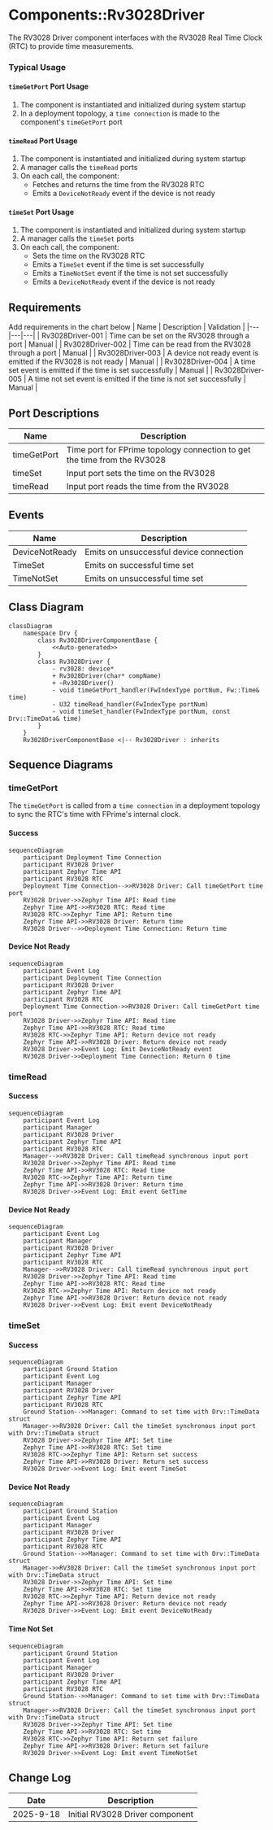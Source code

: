 # Components::Rv3028Driver

The RV3028 Driver component interfaces with the RV3028 Real Time Clock (RTC) to provide time measurements.

### Typical Usage

#### `timeGetPort` Port Usage
1. The component is instantiated and initialized during system startup
2. In a deployment topology, a `time connection` is made to the component's `timeGetPort` port

#### `timeRead` Port Usage
1. The component is instantiated and initialized during system startup
2. A manager calls the `timeRead` ports
3. On each call, the component:
    - Fetches and returns the time from the RV3028 RTC
    - Emits a `DeviceNotReady` event if the device is not ready

#### `timeSet` Port Usage
1. The component is instantiated and initialized during system startup
2. A manager calls the `timeSet` ports
3. On each call, the component:
    - Sets the time on the RV3028 RTC
    - Emits a `TimeSet` event if the time is set successfully
    - Emits a `TimeNotSet` event if the time is not set successfully
    - Emits a `DeviceNotReady` event if the device is not ready

## Requirements
Add requirements in the chart below
| Name | Description | Validation |
|---|---|---|
| Rv3028Driver-001 | Time can be set on the RV3028 through a port | Manual |
| Rv3028Driver-002 | Time can be read from the RV3028 through a port | Manual |
| Rv3028Driver-003 | A device not ready event is emitted if the RV3028 is not ready | Manual |
| Rv3028Driver-004 | A time set event is emitted if the time is set successfully | Manual |
| Rv3028Driver-005 | A time not set event is emitted if the time is not set successfully | Manual |

## Port Descriptions
| Name | Description |
|---|---|
| timeGetPort | Time port for FPrime topology connection to get the time from the RV3028 |
| timeSet | Input port sets the time on the RV3028 |
| timeRead | Input port reads the time from the RV3028 |

## Events
| Name | Description |
|---|---|
| DeviceNotReady | Emits on unsuccessful device connection |
| TimeSet | Emits on successful time set |
| TimeNotSet | Emits on unsuccessful time set |

## Class Diagram

```mermaid
classDiagram
    namespace Drv {
        class Rv3028DriverComponentBase {
            <<Auto-generated>>
        }
        class Rv3028Driver {
            - rv3028: device*
            + Rv3028Driver(char* compName)
            + ~Rv3028Driver()
            - void timeGetPort_handler(FwIndexType portNum, Fw::Time& time)
            - U32 timeRead_handler(FwIndexType portNum)
            - void timeSet_handler(FwIndexType portNum, const Drv::TimeData& time)
        }
    }
    Rv3028DriverComponentBase <|-- Rv3028Driver : inherits
```

## Sequence Diagrams

### timeGetPort

The `timeGetPort` is called from a `time connection` in a deployment topology to sync the RTC's time with FPrime's internal clock.

#### Success
```mermaid
sequenceDiagram
    participant Deployment Time Connection
    participant RV3028 Driver
    participant Zephyr Time API
    participant RV3028 RTC
    Deployment Time Connection-->>RV3028 Driver: Call timeGetPort time port
    RV3028 Driver->>Zephyr Time API: Read time
    Zephyr Time API->>RV3028 RTC: Read time
    RV3028 RTC->>Zephyr Time API: Return time
    Zephyr Time API->>RV3028 Driver: Return time
    RV3028 Driver-->>Deployment Time Connection: Return time
```

#### Device Not Ready
```mermaid
sequenceDiagram
    participant Event Log
    participant Deployment Time Connection
    participant RV3028 Driver
    participant Zephyr Time API
    participant RV3028 RTC
    Deployment Time Connection->>RV3028 Driver: Call timeGetPort time port
    RV3028 Driver->>Zephyr Time API: Read time
    Zephyr Time API->>RV3028 RTC: Read time
    RV3028 RTC->>Zephyr Time API: Return device not ready
    Zephyr Time API->>RV3028 Driver: Return device not ready
    RV3028 Driver->>Event Log: Emit DeviceNotReady event
    RV3028 Driver->>Deployment Time Connection: Return 0 time
```

### timeRead

#### Success
```mermaid
sequenceDiagram
    participant Event Log
    participant Manager
    participant RV3028 Driver
    participant Zephyr Time API
    participant RV3028 RTC
    Manager-->>RV3028 Driver: Call timeRead synchronous input port
    RV3028 Driver->>Zephyr Time API: Read time
    Zephyr Time API->>RV3028 RTC: Read time
    RV3028 RTC->>Zephyr Time API: Return time
    Zephyr Time API->>RV3028 Driver: Return time
    RV3028 Driver->>Event Log: Emit event GetTime
```

#### Device Not Ready
```mermaid
sequenceDiagram
    participant Event Log
    participant Manager
    participant RV3028 Driver
    participant Zephyr Time API
    participant RV3028 RTC
    Manager-->>RV3028 Driver: Call timeRead synchronous input port
    RV3028 Driver->>Zephyr Time API: Read time
    Zephyr Time API->>RV3028 RTC: Read time
    RV3028 RTC->>Zephyr Time API: Return device not ready
    Zephyr Time API->>RV3028 Driver: Return device not ready
    RV3028 Driver->>Event Log: Emit event DeviceNotReady
```

### timeSet

#### Success
```mermaid
sequenceDiagram
    participant Ground Station
    participant Event Log
    participant Manager
    participant RV3028 Driver
    participant Zephyr Time API
    participant RV3028 RTC
    Ground Station-->>Manager: Command to set time with Drv::TimeData struct
    Manager->>RV3028 Driver: Call the timeSet synchronous input port with Drv::TimeData struct
    RV3028 Driver->>Zephyr Time API: Set time
    Zephyr Time API->>RV3028 RTC: Set time
    RV3028 RTC->>Zephyr Time API: Return set success
    Zephyr Time API->>RV3028 Driver: Return set success
    RV3028 Driver->>Event Log: Emit event TimeSet
```

#### Device Not Ready
```mermaid
sequenceDiagram
    participant Ground Station
    participant Event Log
    participant Manager
    participant RV3028 Driver
    participant Zephyr Time API
    participant RV3028 RTC
    Ground Station-->>Manager: Command to set time with Drv::TimeData struct
    Manager->>RV3028 Driver: Call the timeSet synchronous input port with Drv::TimeData struct
    RV3028 Driver->>Zephyr Time API: Set time
    Zephyr Time API->>RV3028 RTC: Set time
    RV3028 RTC->>Zephyr Time API: Return device not ready
    Zephyr Time API->>RV3028 Driver: Return device not ready
    RV3028 Driver->>Event Log: Emit event DeviceNotReady
```

#### Time Not Set
```mermaid
sequenceDiagram
    participant Ground Station
    participant Event Log
    participant Manager
    participant RV3028 Driver
    participant Zephyr Time API
    participant RV3028 RTC
    Ground Station-->>Manager: Command to set time with Drv::TimeData struct
    Manager->>RV3028 Driver: Call the timeSet synchronous input port with Drv::TimeData struct
    RV3028 Driver->>Zephyr Time API: Set time
    Zephyr Time API->>RV3028 RTC: Set time
    RV3028 RTC->>Zephyr Time API: Return set failure
    Zephyr Time API->>RV3028 Driver: Return set failure
    RV3028 Driver->>Event Log: Emit event TimeNotSet
```

## Change Log
| Date | Description |
|---|---|
| 2025-9-18 | Initial RV3028 Driver component |
